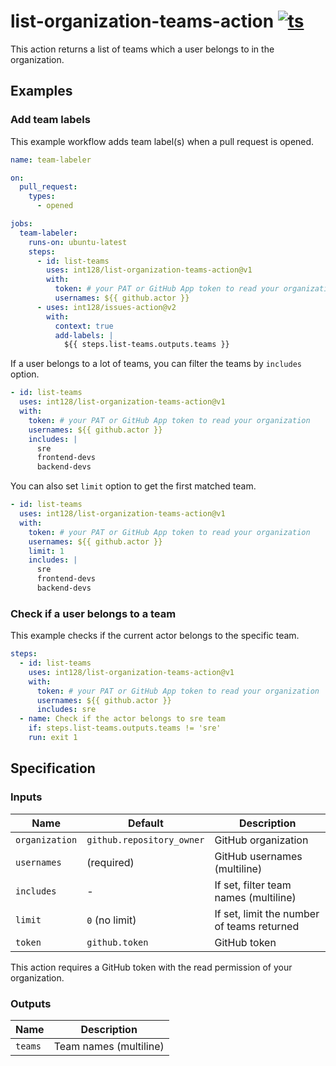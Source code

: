 # list-organization-teams-action [![ts](https://github.com/int128/list-organization-teams-action/actions/workflows/ts.yaml/badge.svg)](https://github.com/int128/list-organization-teams-action/actions/workflows/ts.yaml)

This action returns a list of teams which a user belongs to in the organization.

## Examples

### Add team labels

This example workflow adds team label(s) when a pull request is opened.

```yaml
name: team-labeler

on:
  pull_request:
    types:
      - opened

jobs:
  team-labeler:
    runs-on: ubuntu-latest
    steps:
      - id: list-teams
        uses: int128/list-organization-teams-action@v1
        with:
          token: # your PAT or GitHub App token to read your organization
          usernames: ${{ github.actor }}
      - uses: int128/issues-action@v2
        with:
          context: true
          add-labels: |
            ${{ steps.list-teams.outputs.teams }}
```

If a user belongs to a lot of teams, you can filter the teams by `includes` option.

```yaml
- id: list-teams
  uses: int128/list-organization-teams-action@v1
  with:
    token: # your PAT or GitHub App token to read your organization
    usernames: ${{ github.actor }}
    includes: |
      sre
      frontend-devs
      backend-devs
```

You can also set `limit` option to get the first matched team.

```yaml
- id: list-teams
  uses: int128/list-organization-teams-action@v1
  with:
    token: # your PAT or GitHub App token to read your organization
    usernames: ${{ github.actor }}
    limit: 1
    includes: |
      sre
      frontend-devs
      backend-devs
```

### Check if a user belongs to a team

This example checks if the current actor belongs to the specific team.

```yaml
steps:
  - id: list-teams
    uses: int128/list-organization-teams-action@v1
    with:
      token: # your PAT or GitHub App token to read your organization
      usernames: ${{ github.actor }}
      includes: sre
  - name: Check if the actor belongs to sre team
    if: steps.list-teams.outputs.teams != 'sre'
    run: exit 1
```

## Specification

### Inputs

| Name           | Default                   | Description                                |
| -------------- | ------------------------- | ------------------------------------------ |
| `organization` | `github.repository_owner` | GitHub organization                        |
| `usernames`    | (required)                | GitHub usernames (multiline)               |
| `includes`     | -                         | If set, filter team names (multiline)      |
| `limit`        | `0` (no limit)            | If set, limit the number of teams returned |
| `token`        | `github.token`            | GitHub token                               |

This action requires a GitHub token with the read permission of your organization.

### Outputs

| Name    | Description            |
| ------- | ---------------------- |
| `teams` | Team names (multiline) |
